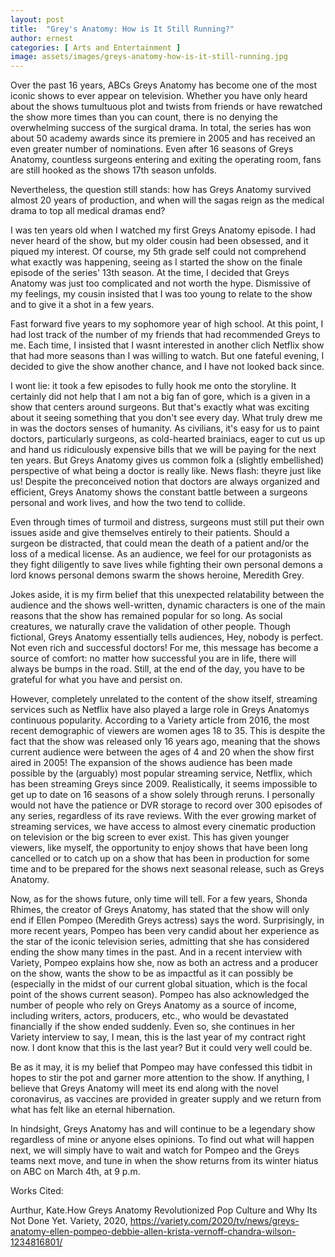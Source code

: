 ```yaml
---
layout: post
title:  "Grey's Anatomy: How is It Still Running?"
author: ernest
categories: [ Arts and Entertainment ]
image: assets/images/greys-anatomy-how-is-it-still-running.jpg
---
```


Over the past 16 years, ABCs Greys Anatomy has become one of the most iconic shows to ever appear on television. Whether you have only heard about the shows tumultuous plot and twists from friends or have rewatched the show more times than you can count, there is no denying the overwhelming success of the surgical drama. In total, the series has won about 50 academy awards since its premiere in 2005 and has received an even greater number of nominations. Even after 16 seasons of Greys Anatomy, countless surgeons entering and exiting the operating room, fans are still hooked as the shows 17th season unfolds.

Nevertheless, the question still stands: how has Greys Anatomy survived almost 20 years of production, and when will the sagas reign as the medical drama to top all medical dramas end?

I was ten years old when I watched my first Greys Anatomy episode. I had never heard of the show, but my older cousin had been obsessed, and it piqued my interest. Of course, my 5th grade self could not comprehend what exactly was happening, seeing as I started the show on the finale episode of the series' 13th season. At the time, I decided that Greys Anatomy was just too complicated and not worth the hype. Dismissive of my feelings, my cousin insisted that I was too young to relate to the show and to give it a shot in a few years.

Fast forward five years to my sophomore year of high school. At this point, I had lost track of the number of my friends that had recommended Greys to me. Each time, I insisted that I wasnt interested in another clich Netflix show that had more seasons than I was willing to watch. But one fateful evening, I decided to give the show another chance, and I have not looked back since.

I wont lie: it took a few episodes to fully hook me onto the storyline. It certainly did not help that I am not a big fan of gore, which is a given in a show that centers around surgeons. But that's exactly what was exciting about it seeing something that you don't see every day. What truly drew me in was the doctors senses of humanity. As civilians, it's easy for us to paint doctors, particularly surgeons, as cold-hearted brainiacs, eager to cut us up and hand us ridiculously expensive bills that we will be paying for the next ten years. But Greys Anatomy gives us common folk a (slightly embellished) perspective of what being a doctor is really like. News flash: theyre just like us! Despite the preconceived notion that doctors are always organized and efficient, Greys Anatomy shows the constant battle between a surgeons personal and work lives, and how the two tend to collide.

Even through times of turmoil and distress, surgeons must still put their own issues aside and give themselves entirely to their patients. Should a surgeon be distracted, that could mean the death of a patient and/or the loss of a medical license. As an audience, we feel for our protagonists as they fight diligently to save lives while fighting their own personal demons a lord knows personal demons swarm the shows heroine, Meredith Grey. 

Jokes aside, it is my firm belief that this unexpected relatability between the audience and the shows well-written, dynamic characters is one of the main reasons that the show has remained popular for so long. As social creatures, we naturally crave the validation of other people. Though fictional, Greys Anatomy essentially tells audiences, Hey, nobody is perfect. Not even rich and successful doctors! For me, this message has become a source of comfort: no matter how successful you are in life, there will always be bumps in the road. Still, at the end of the day, you have to be grateful for what you have and persist on.

However, completely unrelated to the content of the show itself, streaming services such as Netflix have also played a large role in Greys Anatomys continuous popularity. According to a Variety article from 2016, the most recent demographic of viewers are women ages 18 to 35. This is despite the fact that the show was released only 16 years ago, meaning that the shows current audience were between the ages of 4 and 20 when the show first aired in 2005! The expansion of the shows audience has been made possible by the (arguably) most popular streaming service, Netflix, which has been streaming Greys since 2009. Realistically, it seems impossible to get up to date on 16 seasons of a show solely through reruns. I personally would not have the patience or DVR storage to record over 300 episodes of any series, regardless of its rave reviews. With the ever growing market of streaming services, we have access to almost every cinematic production on television or the big screen to ever exist. This has given younger viewers, like myself, the opportunity to enjoy shows that have been long cancelled or to catch up on a show that has been in production for some time and to be prepared for the shows next seasonal release, such as Greys Anatomy.

Now, as for the shows future, only time will tell. For a few years, Shonda Rhimes, the creator of Greys Anatomy, has stated that the show will only end if Ellen Pompeo (Meredith Greys actress) says the word. Surprisingly, in more recent years, Pompeo has been very candid about her experience as the star of the iconic television series, admitting that she has considered ending the show many times in the past. And in a recent interview with Variety, Pompeo explains how she, now as both an actress and a producer on the show, wants the show to be as impactful as it can possibly be (especially in the midst of our current global situation, which is the focal point of the shows current season). Pompeo has also acknowledged the number of people who rely on Greys Anatomy as a source of income, including writers, actors, producers, etc., who would be devastated financially if the show ended suddenly. Even so, she continues in her Variety interview to say, I mean, this is the last year of my contract right now. I dont know that this is the last year? But it could very well could be. 

Be as it may, it is my belief that Pompeo may have confessed this tidbit in hopes to stir the pot and garner more attention to the show. If anything, I believe that Greys Anatomy will meet its end along with the novel coronavirus, as vaccines are provided in greater supply and we return from what has felt like an eternal hibernation.

In hindsight, Greys Anatomy has and will continue to be a legendary show regardless of mine or anyone elses opinions. To find out what will happen next, we will simply have to wait and watch for Pompeo and the Greys teams next move, and tune in when the show returns from its winter hiatus on ABC on March 4th, at 9 p.m.

Works Cited:

Aurthur, Kate.How Greys Anatomy Revolutionized Pop Culture  and Why Its Not Done Yet. Variety, 2020, https://variety.com/2020/tv/news/greys-anatomy-ellen-pompeo-debbie-allen-krista-vernoff-chandra-wilson-1234816801/


